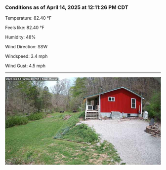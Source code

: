 ### Conditions as of April 14, 2025 at 12:11:26 PM CDT 

Temperature: 82.40 &deg;F

Feels like: 82.40 &deg;F

Humidity: 48%

Wind Direction: SSW

Windspeed: 3.4 mph

Wind Gust: 4.5 mph

---

<img src="./images/latest.jpeg"/>

